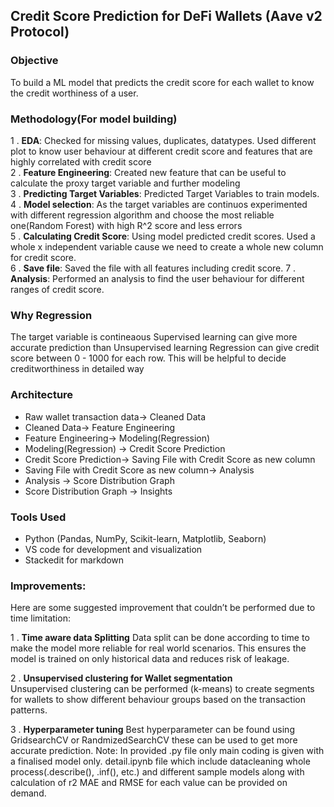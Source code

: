 ﻿
## Credit Score Prediction for DeFi Wallets (Aave v2 Protocol)

>
### Objective

To build a ML model that predicts the credit score for each wallet to know the credit worthiness of a user.


### Methodology(For model building)

1 .  **EDA**: Checked for missing values, duplicates, datatypes. Used different plot to know user behaviour at different credit score and features that are highly correlated with credit score    
2 .  **Feature Engineering**: Created new feature that can be useful to calculate the proxy target variable and further modeling    
3 .  **Predicting Target Variables**: Predicted Target Variables to train models.    
4 .  **Model selection**: As the target variables are continuos experimented with different regression algorithm and choose the most reliable one(Random Forest) with high R^2 score and less errors    
5 .  **Calculating Credit Score**: Using model predicted credit scores. Used a whole x independent variable cause we need to create a whole new column for credit score.    
6 .  **Save file**: Saved the file with all features including credit score. 
7 .   **Analysis**: Performed an analysis to find the user behaviour for different ranges of credit score.

### Why Regression
 The target variable is contineaous
 Supervised learning can give more accurate prediction than Unsupervised learning
 Regression can give credit score between 0 - 1000 for each row. This will be helpful to decide creditworthiness in detailed way
 

### Architecture

-   Raw wallet transaction data→ Cleaned Data    
-   Cleaned Data→ Feature Engineering    
-   Feature Engineering→ Modeling(Regression)
-   Modeling(Regression) → Credit Score Prediction    
-   Credit Score Prediction→ Saving File with Credit Score as new column    
-   Saving File with Credit Score as new column→ Analysis    
-   Analysis → Score Distribution Graph    
-   Score Distribution Graph → Insights
    

### Tools Used

-   Python (Pandas, NumPy, Scikit-learn, Matplotlib, Seaborn)
-   VS code for development and visualization
-   Stackedit for markdown
    

### Improvements:

Here are some suggested improvement that couldn’t be performed due to time limitation:

1 .   **Time aware data Splitting**
Data split can be done according to time to make the model more reliable for real world scenarios. This ensures the model is trained on only historical data and reduces risk of leakage.

2 .    **Unsupervised clustering for Wallet segmentation**  
Unsupervised clustering can be performed (k-means) to create segments for wallets to show different behaviour groups based on the transaction patterns.

3 .    **Hyperparameter tuning**
Best hyperparameter can be found using GridsearchCV or RandmizedSearchCV these can be used to get more accurate prediction. 
Note: In provided .py file only main coding is given with a finalised model only. detail.ipynb file which include datacleaning whole process(.describe(), .inf(), etc.) and different sample models along with calculation of r2 MAE and RMSE for each value can be provided on demand.
